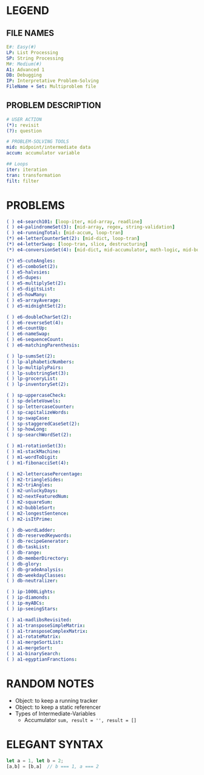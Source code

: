 # LEGEND
<!--==================-->
## FILE NAMES
```yaml
E#: Easy(#)
LP: List Processing
SP: String Processing
M#: Medium(#)
A1: Advanced 1
DB: Debugging
IP: Interpretative Problem-Solving
FileName + Set: Multiproblem file
```

## PROBLEM DESCRIPTION
```yaml
# USER ACTION
(*): revisit
(?): question

# PROBLEM-SOLVING TOOLS
mid: midpoint/intermediate data
accum: accumulator variable

## Loops
iter: iteration
tran: transformation
filt: filter
```

# PROBLEMS
<!--===================-->
```yaml
( ) e4-search101: [loop-iter, mid-array, readline]
( ) e4-palindromeSet(3): [mid-array, regex, string-validation]
( ) e4-runningTotal: [mid-accum, loop-tran]
(*) e4-letterCounterSet(2): [mid-dict, loop-tran]
(*) e4-letterSwap: [loop-tran, slice, destructuring]
(*) e4-conversionSet(4): [mid-dict, mid-accumulator, math-logic, mid-boolean]

(*) e5-cuteAngles:
( ) e5-comboSet(2):
( ) e5-halvsies:
( ) e5-dupes:
( ) e5-multiplySet(2):
( ) e5-digitsList:
( ) e5-howMany:
( ) e5-arrayAverage:
( ) e5-midnightSet(2):

( ) e6-doubleCharSet(2):
( ) e6-reverseSet(4):
( ) e6-countUp:
( ) e6-nameSwap:
( ) e6-sequenceCount:
( ) e6-matchingParenthesis:

( ) lp-sumsSet(2):
( ) lp-alphabeticNumbers:
( ) lp-multiplyPairs:
( ) lp-substringSet(3):
( ) lp-groceryList:
( ) lp-inventorySet(2):

( ) sp-uppercaseCheck:
( ) sp-deleteVowels:
( ) sp-lettercaseCounter:
( ) sp-capitalizeWords:
( ) sp-swapCase:
( ) sp-staggeredCaseSet(2):
( ) sp-howLong:
( ) sp-searchWordSet(2):

( ) m1-rotationSet(3):
( ) m1-stackMachine:
( ) m1-wordToDigit:
( ) m1-fibonacciSet(4):

( ) m2-lettercasePercentage:
( ) m2-triangleSides:
( ) m2-triAngles:
( ) m2-unluckyDays:
( ) m2-nextFeaturedNum:
( ) m2-squareSum:
( ) m2-bubbleSort:
( ) m2-longestSentence:
( ) m2-isItPrime:

( ) db-wordLadder:
( ) db-reservedKeywords:
( ) db-recipeGenerator:
( ) db-taskList:
( ) db-range:
( ) db-memberDirectory:
( ) db-glory:
( ) db-gradeAnalysis:
( ) db-weekdayClasses:
( ) db-neutralizer:

( ) ip-1000Lights:
( ) ip-diamonds:
( ) ip-myABCs:
( ) ip-seeingStars:

( ) a1-madlibsRevisited:
( ) a1-transposeSimpleMatrix:
( ) a1-transposeComplexMatrix:
( ) a1-rotateMatrix:
( ) a1-mergeSortList:
( ) a1-mergeSort:
( ) a1-binarySearch:
( ) a1-egyptianFranctions:
```

# RANDOM NOTES
<!--==================-->
- Object: to keep a running tracker
- Object: to keep a static referencer
- Types of Intermediate-Variables
  - Accumulator `sum, result = '', result = []`

# ELEGANT SYNTAX
<!--==================-->
```js [Destructuring Swap]
let a = 1, let b = 2;
[a,b] = [b,a]  // b === 1, a === 2
```

